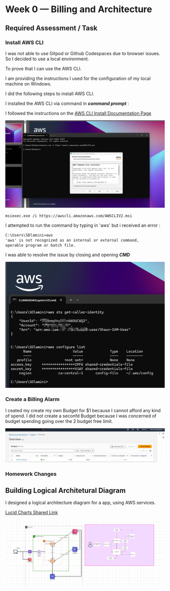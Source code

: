 # Week 0 — Billing and Architecture

## Required Assessment / Task

### Install AWS CLI

I was not able to use Gitpod or Github Codespaces due to browser issues.
So I decided to use a local environment.

To prove that I can use the AWS CLI.

I am providing the instructions I used for the configuration of my local machine on Windows.

I did the following steps to install AWS CLI.

I installed the AWS CLI via command in ***command prompt*** :

I followed the instructions on the [AWS CLI Install Documentation Page](https://docs.aws.amazon.com/cli/latest/userguide/getting-started-install.html)

![Installing AWS CLI](assets/installing-windows-aws-cli.jpg)

```
msiexec.exe /i https://awscli.amazonaws.com/AWSCLIV2.msi
```

I attempted to run the command by typing in 'aws' but i received an error :

```
C:\Users\SDlamini>aws
'aws' is not recognized as an internal or external command,
operable program or batch file.
```

I was able to resolve the issue by closing and opening ***CMD***

![Proof of Working AWS CLI](assets/proof%20of%20aws-cli.jpg)


### Create a Billing Alarm

I ceated my create my own Budget for $1 because I cannot afford any kind of spend.
I did not create a seconfd Budget because I was concerned of budget spending going over the 2 budget free limit.

![AWS Budget Alarm](assets/budget-alarm.jpg)


### Homework Changes

## Building Logical Architetural Diagram

I designed a logical architecture diagram for a app, using AWS services.


[Lucid Charts Shared Link](https://lucid.app/lucidchart/4b92fee0-8166-4d66-83e6-fe4ed69d2c73/view?page=0_0#)

![AWS Services Diagram](assets/AWS%20Services%20Diagram.jpg)





